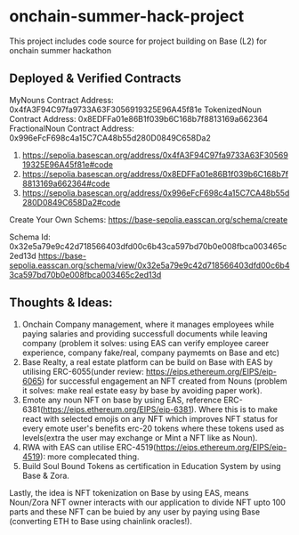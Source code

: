 # onchain-summer-hack-project

This project includes code source for project building on Base (L2) for onchain summer hackathon

## Deployed & Verified Contracts

MyNouns Contract Address: 0x4fA3F94C97fa9733A63F3056919325E96A45f81e
TokenizedNoun Contract Address: 0x8EDFFa01e86B1f039b6C168b7f8813169a662364
FractionalNoun Contract Address: 0x996eFcF698c4a15C7CA48b55d280D0849C658Da2

1. https://sepolia.basescan.org/address/0x4fA3F94C97fa9733A63F3056919325E96A45f81e#code
2. https://sepolia.basescan.org/address/0x8EDFFa01e86B1f039b6C168b7f8813169a662364#code
3. https://sepolia.basescan.org/address/0x996eFcF698c4a15C7CA48b55d280D0849C658Da2#code

Create Your Own Schems: https://base-sepolia.easscan.org/schema/create

Schema Id: 0x32e5a79e9c42d718566403dfd00c6b43ca597bd70b0e008fbca003465c2ed13d
https://base-sepolia.easscan.org/schema/view/0x32e5a79e9c42d718566403dfd00c6b43ca597bd70b0e008fbca003465c2ed13d

## Thoughts & Ideas:

1. Onchain Company management, where it manages employees while paying salaries and providing successfull documents while leaving company (problem it solves: using EAS can verify employee career experience, company fake/real, company paymemts on Base and etc)
2. Base Realty, a real estate platform can be build on Base with EAS by utilising ERC-6055(under review: https://eips.ethereum.org/EIPS/eip-6065) for successful engagement an NFT created from Nouns (problem it solves: make real estate easy by base by avoiding paper work).
3. Emote any noun NFT on base by using EAS, reference ERC-6381(https://eips.ethereum.org/EIPS/eip-6381). Where this is to make react with selected emojis on any NFT which improves NFT status for every emote user's benefits erc-20 tokens where these tokens used as levels(extra the user may exchange or Mint a NFT like as Noun).
4. RWA with EAS can utilise ERC-4519(https://eips.ethereum.org/EIPS/eip-4519): more complecated thing.
5. Build Soul Bound Tokens as certification in Education System by using Base & Zora.

Lastly, the idea is NFT tokenization on Base by using EAS, means Noun/Zora NFT owner interacts with our application to divide NFT upto 100 parts and these NFT can be buied by any user by paying using Base (converting ETH to Base using chainlink oracles!).
